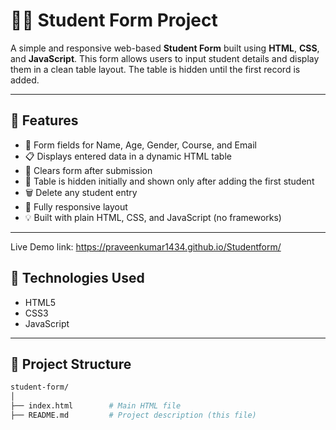 # 🧑‍🎓 Student Form Project

A simple and responsive web-based **Student Form** built using **HTML**, **CSS**, and **JavaScript**. This form allows users to input student details and display them in a clean table layout. The table is hidden until the first record is added.

---

## 🚀 Features

- 📝 Form fields for Name, Age, Gender, Course, and Email
- 📋 Displays entered data in a dynamic HTML table
- 🧼 Clears form after submission
- 👀 Table is hidden initially and shown only after adding the first student
- 🗑️ Delete any student entry
- 📱 Fully responsive layout
- 💡 Built with plain HTML, CSS, and JavaScript (no frameworks)

---
Live Demo link: https://praveenkumar1434.github.io/Studentform/

## 🔧 Technologies Used

- HTML5
- CSS3
- JavaScript

---

## 📂 Project Structure

```bash
student-form/
│
├── index.html        # Main HTML file
├── README.md         # Project description (this file)
